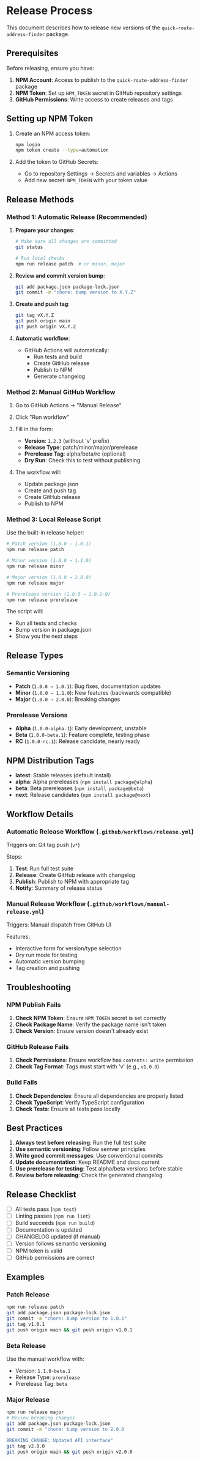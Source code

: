 # Release Process

This document describes how to release new versions of the `quick-route-address-finder` package.

## Prerequisites

Before releasing, ensure you have:

1. **NPM Account**: Access to publish to the `quick-route-address-finder` package
2. **NPM Token**: Set up `NPM_TOKEN` secret in GitHub repository settings
3. **GitHub Permissions**: Write access to create releases and tags

## Setting up NPM Token

1. Create an NPM access token:

   ```bash
   npm login
   npm token create --type=automation
   ```

2. Add the token to GitHub Secrets:
   - Go to repository Settings → Secrets and variables → Actions
   - Add new secret: `NPM_TOKEN` with your token value

## Release Methods

### Method 1: Automatic Release (Recommended)

1. **Prepare your changes**:

   ```bash
   # Make sure all changes are committed
   git status

   # Run local checks
   npm run release patch  # or minor, major
   ```

2. **Review and commit version bump**:

   ```bash
   git add package.json package-lock.json
   git commit -m "chore: bump version to X.Y.Z"
   ```

3. **Create and push tag**:

   ```bash
   git tag vX.Y.Z
   git push origin main
   git push origin vX.Y.Z
   ```

4. **Automatic workflow**:
   - GitHub Actions will automatically:
     - Run tests and build
     - Create GitHub release
     - Publish to NPM
     - Generate changelog

### Method 2: Manual GitHub Workflow

1. Go to GitHub Actions → "Manual Release"
2. Click "Run workflow"
3. Fill in the form:
   - **Version**: `1.2.3` (without 'v' prefix)
   - **Release Type**: patch/minor/major/prerelease
   - **Prerelease Tag**: alpha/beta/rc (optional)
   - **Dry Run**: Check this to test without publishing

4. The workflow will:
   - Update package.json
   - Create and push tag
   - Create GitHub release
   - Publish to NPM

### Method 3: Local Release Script

Use the built-in release helper:

```bash
# Patch version (1.0.0 → 1.0.1)
npm run release patch

# Minor version (1.0.0 → 1.1.0)
npm run release minor

# Major version (1.0.0 → 2.0.0)
npm run release major

# Prerelease version (1.0.0 → 1.0.1-0)
npm run release prerelease
```

The script will:

- Run all tests and checks
- Bump version in package.json
- Show you the next steps

## Release Types

### Semantic Versioning

- **Patch** (`1.0.0 → 1.0.1`): Bug fixes, documentation updates
- **Minor** (`1.0.0 → 1.1.0`): New features (backwards compatible)
- **Major** (`1.0.0 → 2.0.0`): Breaking changes

### Prerelease Versions

- **Alpha** (`1.0.0-alpha.1`): Early development, unstable
- **Beta** (`1.0.0-beta.1`): Feature complete, testing phase
- **RC** (`1.0.0-rc.1`): Release candidate, nearly ready

## NPM Distribution Tags

- **latest**: Stable releases (default install)
- **alpha**: Alpha prereleases (`npm install package@alpha`)
- **beta**: Beta prereleases (`npm install package@beta`)
- **next**: Release candidates (`npm install package@next`)

## Workflow Details

### Automatic Release Workflow (`.github/workflows/release.yml`)

Triggers on: Git tag push (`v*`)

Steps:

1. **Test**: Run full test suite
2. **Release**: Create GitHub release with changelog
3. **Publish**: Publish to NPM with appropriate tag
4. **Notify**: Summary of release status

### Manual Release Workflow (`.github/workflows/manual-release.yml`)

Triggers: Manual dispatch from GitHub UI

Features:

- Interactive form for version/type selection
- Dry run mode for testing
- Automatic version bumping
- Tag creation and pushing

## Troubleshooting

### NPM Publish Fails

1. **Check NPM Token**: Ensure `NPM_TOKEN` secret is set correctly
2. **Check Package Name**: Verify the package name isn't taken
3. **Check Version**: Ensure version doesn't already exist

### GitHub Release Fails

1. **Check Permissions**: Ensure workflow has `contents: write` permission
2. **Check Tag Format**: Tags must start with 'v' (e.g., `v1.0.0`)

### Build Fails

1. **Check Dependencies**: Ensure all dependencies are properly listed
2. **Check TypeScript**: Verify TypeScript configuration
3. **Check Tests**: Ensure all tests pass locally

## Best Practices

1. **Always test before releasing**: Run the full test suite
2. **Use semantic versioning**: Follow semver principles
3. **Write good commit messages**: Use conventional commits
4. **Update documentation**: Keep README and docs current
5. **Use prerelease for testing**: Test alpha/beta versions before stable
6. **Review before releasing**: Check the generated changelog

## Release Checklist

- [ ] All tests pass (`npm test`)
- [ ] Linting passes (`npm run lint`)
- [ ] Build succeeds (`npm run build`)
- [ ] Documentation is updated
- [ ] CHANGELOG updated (if manual)
- [ ] Version follows semantic versioning
- [ ] NPM token is valid
- [ ] GitHub permissions are correct

## Examples

### Patch Release

```bash
npm run release patch
git add package.json package-lock.json
git commit -m "chore: bump version to 1.0.1"
git tag v1.0.1
git push origin main && git push origin v1.0.1
```

### Beta Release

Use the manual workflow with:

- Version: `1.1.0-beta.1`
- Release Type: `prerelease`
- Prerelease Tag: `beta`

### Major Release

```bash
npm run release major
# Review breaking changes
git add package.json package-lock.json
git commit -m "chore: bump version to 2.0.0

BREAKING CHANGE: Updated API interface"
git tag v2.0.0
git push origin main && git push origin v2.0.0
```
